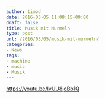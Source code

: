 ```yaml
---
author: timod
date: 2016-03-05 11:08:15+00:00
draft: false
title: Musik mit Murmeln
type: post
url: /2016/03/05/musik-mit-murmeln/
categories:
- News
tags:
- machine
- music
- Musik
---
```


https://youtu.be/IvUU8joBb1Q
